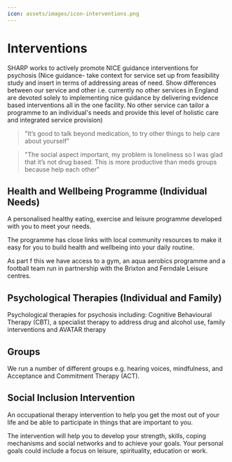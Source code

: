 ```yaml
---
icon: assets/images/icon-interventions.png
---
```


# Interventions

SHARP works to actively promote NICE guidance interventions for psychosis (Nice guidance- take context 
for service set up from feasibility study and insert in terms of addressing areas of need. Show differences 
between our service and other i.e. currently no other services in England are devoted solely to 
implementing nice guidance by delivering evidence based interventions all in the one facility. 
No other service can tailor a programme to an individual's needs and provide this level of holistic 
care and integrated service provision)

> "It’s good to talk beyond medication, to try other things to help care about yourself"

> "The social aspect important, my problem is loneliness so I was glad that it’s not drug based. 
> This is more productive than meds groups because help each other"



## Health and Wellbeing Programme (Individual Needs)

A personalised healthy eating, exercise and leisure programme developed with you to meet your needs. 

The programme has close links with local community resources to make it easy for you to build health 
and wellbeing into your daily routine.

As part f this we have access to a gym, an aqua aerobics programme and a football team run in 
partnership with the Brixton and Ferndale Leisure centres.


## Psychological Therapies (Individual and Family)

Psychological therapies for psychosis including: Cognitive Behavioural Therapy (CBT), 
a specialist therapy to address drug and alcohol use, family interventions and AVATAR therapy


## Groups

We run a number of different groups e.g. hearing voices, mindfulness, and Acceptance and Commitment Therapy (ACT).


## Social Inclusion Intervention

An occupational therapy intervention to help you get the most out of your life and be able to participate 
in things that are important to you.

The intervention will help you to develop your strength, skills, coping mechanisms and social networks 
and to achieve your goals. Your personal goals could include a focus on leisure, spirituality, education or work. 

